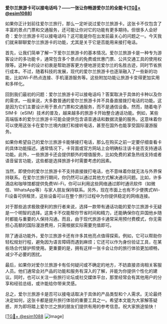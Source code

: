 **爱尔兰旅游卡可以接电话吗？——一张让你畅游爱尔兰的全能卡[[TG💪+ @esim1088](https://t.me/s/esim1088)]**

如果你正计划前往爱尔兰旅行，那么一定听说过爱尔兰旅游卡。这张卡不仅包含了丰富的景点门票和交通服务，还可能让你对它的功能有更多期待。但很多人会好奇：爱尔兰旅游卡可以接电话吗？这可能是你在出发前最关心的问题之一。今天我们就来聊聊爱尔兰旅游卡的功能，尤其是关于它是否能用来接打电话。

首先，让我们简单了解一下爱尔兰旅游卡的基本情况。爱尔兰旅游卡是一种专为游客设计的多功能卡，通常包含多个景点的免费或优惠门票、公共交通工具的使用权限等。这种卡的设计初衷是帮助游客更方便地游览爱尔兰的名胜古迹，同时节省旅行成本。不过，随着科技的发展，现代的爱尔兰旅游卡也逐渐融入了一些新的功能，比如Wi-Fi热点连接、手机漫游服务等。这些附加功能让旅游卡变得更加实用和多样化。

回到我们最初的问题：爱尔兰旅游卡可以接电话吗？答案取决于具体的卡种以及你的需求。一般来说，大多数普通的爱尔兰旅游卡并不具备直接拨打电话的功能。这是因为它们主要设计用于景点门票和交通服务，而不是通信设备。然而，随着电子SIM卡（eSIM）技术的普及，越来越多的旅游卡开始整合通话功能。例如，某些高端版本的爱尔兰旅游卡可能会提供包含语音通话和数据流量的服务。这意味着你可以使用这张卡在爱尔兰境内拨打和接听电话，甚至在国外也能享受国际漫游服务。

如果你希望自己的爱尔兰旅游卡能够接打电话，那么在购买之前一定要仔细查看卡的具体功能描述。通常情况下，卡背面或官方网站上会明确标注该卡是否支持通话功能。此外，一些旅游卡还会提供额外的增值服务，比如免费的紧急热线支持或者语音留言功能，这些都是选择旅游卡时需要考虑的因素。

当然，即使你的爱尔兰旅游卡不支持直接拨打电话，也不意味着你就无法与外界保持联系。在爱尔兰旅行期间，你仍然可以通过其他方式解决通讯问题。比如，许多酒店和咖啡馆都提供免费Wi-Fi，你可以利用这些网络通过即时通讯软件（如微信、WhatsApp等）与家人朋友保持联系。另外，现在市面上也有不少便携式Wi-Fi设备可供租赁，这些设备可以在整个旅行过程中为你提供稳定的网络连接。

对于那些追求极致便利的旅行者来说，选择一款带有通话功能的爱尔兰旅游卡无疑是一个明智的选择。这类卡不仅能帮你节省时间和精力，还能确保你在异国他乡随时都能与重要的人保持沟通。而且，由于现代旅游卡通常采用预付费模式，你无需担心高额的国际漫游费用，只需根据实际需要充值即可。

除了通话功能外，爱尔兰旅游卡还有许多其他亮点值得探索。例如，它可以帮助你轻松规划行程，避免因为语言障碍而遇到麻烦；它还可以作为身份验证工具，在某些场合代替护照使用。更重要的是，拥有这样一张卡会让你的旅行体验更加顺畅，减少不必要的困扰。

最后，如果你对爱尔兰旅游卡有任何疑问或不确定的地方，不妨直接咨询相关客服人员。他们通常会对产品的功能和服务有深入的了解，并能为你提供个性化的建议。同时，也可以关注一些旅行论坛或社交媒体平台，那里经常会有其他用户的分享和经验总结，或许能给你带来灵感。

总之，爱尔兰旅游卡是否可以接电话取决于具体的产品类型和个人需求。无论最终决定如何，这张卡都是提升旅行体验的重要工具之一。希望本文能为大家解答疑惑，并为即将踏上爱尔兰之旅的朋友们提供有用的参考信息。祝大家旅途愉快！

[[TG💪+ @esim1088](https://t.me/s/esim1088) ![Image](https://i.postimg.cc/4NQfJmqS/Snipaste-2025-05-13-00-14-12.png)]